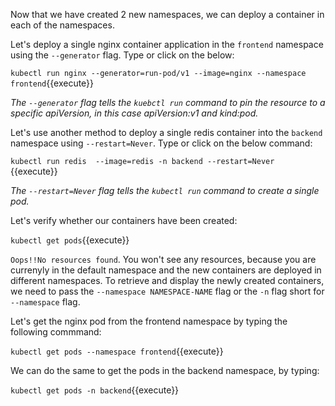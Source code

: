 Now that we have created 2 new namespaces, we can deploy a container in each of the namespaces.

Let's deploy a single nginx container application in the `frontend` namespace using the `--generator` flag. Type or click on the below:
  
`kubectl run nginx --generator=run-pod/v1 --image=nginx --namespace frontend`{{execute}}

*The `--generator` flag tells the `kuebctl run` command to pin the resource to a specific apiVersion, in this case apiVersion:v1 and kind:pod.*

Let's use another method to deploy a single redis container into the `backend` namespace using  `--restart=Never`. Type or click on the below command:

`kubectl run redis  --image=redis -n backend --restart=Never `{{execute}}

*The `--restart=Never` flag tells the `kubectl run` command to create a single pod.*

Let's verify whether our containers have been created:

`kubectl get pods`{{execute}} 
 
`Oops!!No resources found`. You won't see any resources, because you are currenyly in the default namespace and the new containers are deployed in different namespaces. To retrieve and display the newly created containers, we need to pass the `--namespace NAMESPACE-NAME` flag  or the `-n`  flag short for `--namespace` flag.

Let's get the nginx pod from the frontend namespace by typing the following commmand:

`kubectl get pods --namespace frontend`{{execute}}

We can do the same to get the pods in the backend namespace, by typing:
  
`kubectl get pods -n backend`{{execute}}


